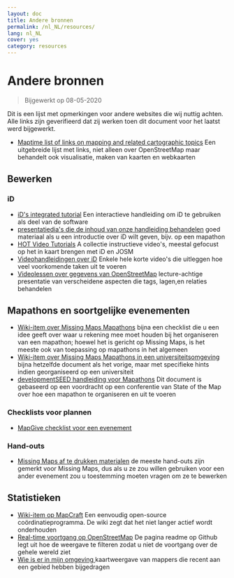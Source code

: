 ```yaml
---
layout: doc
title: Andere bronnen
permalink: /nl_NL/resources/
lang: nl_NL
cover: yes
category: resources
---
```


# Andere bronnen

> Bijgewerkt op 08-05-2020

Dit is een lijst met opmerkingen voor andere websites die wij nuttig achten. Alle links zijn geverifieerd dat zij werken toen dit document voor het laatst werd bijgewerkt.

  * [Maptime list of links on mapping and related cartographic topics](https://maptime.io/lessons-resources/) Een uitgebreide lijst met links, niet alleen over OpenStreetMap maar behandelt ook visualisatie, maken van kaarten en webkaarten


## Bewerken

### iD

  * [iD's integrated tutorial](https://www.openstreetmap.org/edit?editor=id#walkthrough=true) Een interactieve handleiding om iD te gebruiken als deel van de software
  * [presentatiedia's die de inhoud van onze handleiding behandelen](/files/iD-editor-training.pptx) goed materiaal als u een introductie over iD wilt geven, bijv. op een mapathon
  * [HOT Video Tutorials](https://www.youtube.com/playlist?list=PLb9506_-6FMHULD9iDUAh-4qpxKdVspnD) A collectie instructieve video's, meestal gefocust op het in kaart brengen met iD en JOSM
  * [Videohandleidingen over iD](https://www.sjtdelfs.de/wordpress/?page_id=84) Enkele hele korte video's die uitleggen hoe veel voorkomende taken uit te voeren
  * [Videolessen over gegevens van OpenStreetMap](https://www.youtube.com/playlist?list=PLqC3rFN6pDezPK0NifkGCSMop3vcXQEEU) lecture-achtige presentatie van verscheidene aspecten die tags, lagen,en relaties behandelen

## Mapathons en soortgelijke evenementen

  * [Wiki-item over Missing Maps Mapathons](https://wiki.openstreetmap.org/wiki/Missing_Maps_mapathons) bijna een checklist die u een idee geeft over waar u rekening mee moet houden bij het organiseren van een mapathon; hoewel het is gericht op Missing Maps, is het meeste ook van toepassing op mapathons in het algemeen
  * [Wiki-item over Missing Maps Mapathons in een universiteitsomgeving](https://wiki.openstreetmap.org/wiki/Missing_Maps_mapathons:_for_students_and_universities) bijna hetzelfde document als het vorige, maar met specifieke hints indien georganiseerd op een universiteit
  * [developmentSEED handleiding voor Mapathons](https://developmentseed.org/blog/2015/06/07/organizing-mapathons/) Dit document is gebaseerd op een voordracht op een conferentie van State of the Map over hoe een mapathon te organiseren en uit te voeren

### Checklists voor plannen

  * [MapGive checklist voor een evenement](https://mapgive.state.gov/box/#resources&event-checklist)

### Hand-outs 

  * [Missing Maps af te drukken materialen](https://drive.google.com/drive/folders/0BwOZ7Miy-DQdZFBGYXJ2QWljLWM) de meeste hand-outs zijn gemerkt voor Missing Maps, dus als u ze zou willen gebruiken voor een ander evenement zou u toestemming moeten vragen om ze te bewerken

## Statistieken

  * [Wiki-item op MapCraft](https://wiki.openstreetmap.org/wiki/MapCraft) Een eenvoudig open-source coördinatieprogramma. De wiki zegt dat het niet langer actief wordt onderhouden
  * [Real-time voortgang op OpenStreetMap](https://github.com/osmlab/show-me-the-way) De pagina readme op Github legt uit hoe de weergave te filteren zodat u niet de voortgang over de gehele wereld ziet
  * [Wie is er in mijn omgeving ](https://resultmaps.neis-one.org/oooc) kaartweergave van mappers die recent aan een gebied hebben bijgedragen
